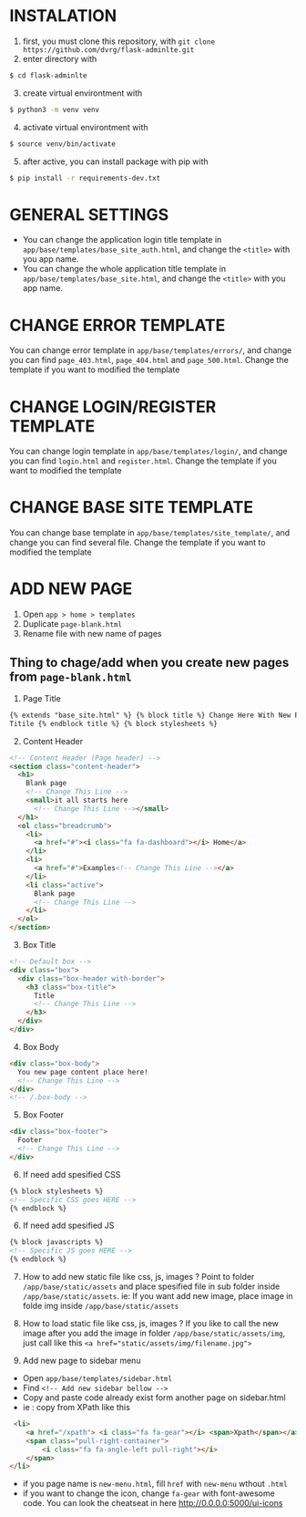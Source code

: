 # INSTALATION

1. first, you must clone this repository, with `git clone https://github.com/dvrg/flask-adminlte.git`
2. enter directory with 
```bash
$ cd flask-adminlte
```
3. create virtual environtment with 
```bash
$ python3 -m venv venv
``` 
4. activate virtual environtment with 
```bash
$ source venv/bin/activate
```
5. after active, you can install package with pip with 
```bash 
$ pip install -r requirements-dev.txt 
```

# GENERAL SETTINGS

+ You can change the application login title template in `app/base/templates/base_site_auth.html`, and change the `<title>` with you app name.
+ You can change the whole application title template in `app/base/templates/base_site.html`, and change the `<title>` with you app name.

# CHANGE ERROR TEMPLATE

You can change error template in `app/base/templates/errors/`, and change you can find `page_403.html`, `page_404.html` and `page_500.html`. Change the template if you want to modified the template

# CHANGE LOGIN/REGISTER TEMPLATE

You can change login template in `app/base/templates/login/`, and change you can find `login.html` and `register.html`. Change the template if you want to modified the template

# CHANGE BASE SITE TEMPLATE

You can change base template in `app/base/templates/site_template/`, and change you can find several file. Change the template if you want to modified the template


# ADD NEW PAGE

1. Open `app > home > templates`
2. Duplicate `page-blank.html`
3. Rename file with new name of pages

## Thing to chage/add when you create new pages from `page-blank.html`

1. Page Title

```html
{% extends "base_site.html" %} {% block title %} Change Here With New Page
Titile {% endblock title %} {% block stylesheets %}
```

2. Content Header

```html
<!-- Content Header (Page header) -->
<section class="content-header">
  <h1>
    Blank page
    <!-- Change This Line -->
    <small>it all starts here
      <!-- Change This Line --></small>
  </h1>
  <ol class="breadcrumb">
    <li>
      <a href="#"><i class="fa fa-dashboard"></i> Home</a>
    </li>
    <li>
      <a href="#">Examples<!-- Change This Line --></a>
    </li>
    <li class="active">
      Blank page
      <!-- Change This Line -->
    </li>
  </ol>
</section>
```

3. Box Title

```html
<!-- Default box -->
<div class="box">
  <div class="box-header with-border">
    <h3 class="box-title">
      Title
      <!-- Change This Line -->
    </h3>
  </div>
</div>
```

4. Box Body

```html
<div class="box-body">
  You new page content place here!
  <!-- Change This Line -->
</div>
<!-- /.box-body -->
```

5. Box Footer

```html
<div class="box-footer">
  Footer
  <!-- Change This Line -->
</div>
```
6. If need add spesified CSS
```html
{% block stylesheets %}
<!-- Specific CSS goes HERE -->
{% endblock %}
```
6. If need add spesified JS
```html
{% block javascripts %}
<!-- Specific JS goes HERE -->
{% endblock %}
```
7. How to add new static file like css, js, images ?
Point to folder `/app/base/static/assets` and place spesified file in sub folder inside `/app/base/static/assets`. ie: If you want add new image, place image in folde img inside `/app/base/static/assets`

8. How to load static file like css, js, images ?
If you like to call the new image after you add the image in folder `/app/base/static/assets/img`, just call like this `<a href="static/assets/img/filename.jpg">`

9. Add new page to sidebar menu
+ Open `app/base/templates/sidebar.html`
+ Find `<!-- Add new sidebar bellow -->`
+ Copy and paste code already exist form another page on sidebar.html
+ ie : copy from XPath like this
```html
 <li>
    <a href="/xpath"> <i class="fa fa-gear"></i> <span>Xpath</span></a> <!-- change this line 'Xpath' word with new page -->
    <span class="pull-right-container">
        <i class="fa fa-angle-left pull-right"></i>
    </span>
</li>
```
+ if you page name is `new-menu.html`, fill `href` with `new-menu` wthout `.html`
+ if you want to change the icon, change `fa-gear` with font-awesome code. You can look the cheatseat in here http://0.0.0.0:5000/ui-icons